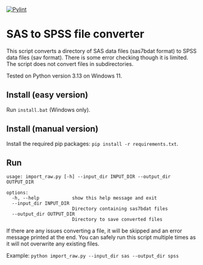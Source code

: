 [![Pylint](https://github.com/tim-murphy/sas2spss/actions/workflows/pylint.yml/badge.svg)](https://github.com/tim-murphy/sas2spss/actions/workflows/pylint.yml)

# SAS to SPSS file converter
This script converts a directory of SAS data files (sas7bdat format) to SPSS data files (sav format).
There is some error checking though it is limited.
The script does not convert files in subdirectories.

Tested on Python version 3.13 on Windows 11.

## Install (easy version)
Run `install.bat` (Windows only).

## Install (manual version)
Install the required pip packages: `pip install -r requirements.txt`.

## Run
```
usage: import_raw.py [-h] --input_dir INPUT_DIR --output_dir OUTPUT_DIR

options:
  -h, --help            show this help message and exit
  --input_dir INPUT_DIR
                        Directory containing sas7bdat files
  --output_dir OUTPUT_DIR
                        Directory to save converted files
```

If there are any issues converting a file, it will be skipped and an error message printed at the end.
You can safely run this script multiple times as it will not overwrite any existing files.

Example:
`python import_raw.py --input_dir sas --output_dir spss`
